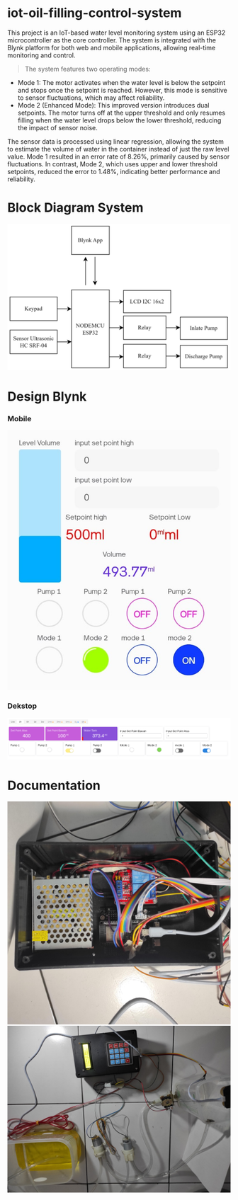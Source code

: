 # iot-oil-filling-control-system
This project is an IoT-based water level monitoring system using an ESP32 microcontroller as the core controller. The system is integrated with the Blynk platform for both web and mobile applications, allowing real-time monitoring and control.

> The system features two operating modes:
- Mode 1: The motor activates when the water level is below the setpoint and stops once the setpoint is reached. However, this mode is sensitive to sensor fluctuations, which may affect reliability.
- Mode 2 (Enhanced Mode): This improved version introduces dual setpoints. The motor turns off at the upper threshold and only resumes filling when the water level drops below the lower threshold, reducing the impact of sensor noise.

The sensor data is processed using linear regression, allowing the system to estimate the volume of water in the container instead of just the raw level value. Mode 1 resulted in an error rate of 8.26%, primarily caused by sensor fluctuations. In contrast, Mode 2, which uses upper and lower threshold setpoints, reduced the error to 1.48%, indicating better performance and reliability.

# Block Diagram System
![Blok Diagram](Assets/IMG_1.jpg)

# Design Blynk
### Mobile
![Blok Diagram](Assets/IMG_2.jpg)
### Dekstop
![Blok Diagram](Assets/IMG_5.png)


# Documentation
![Blok Diagram](Assets/IMG_3.jpg)
![Blok Diagram](Assets/IMG_4.jpg)

